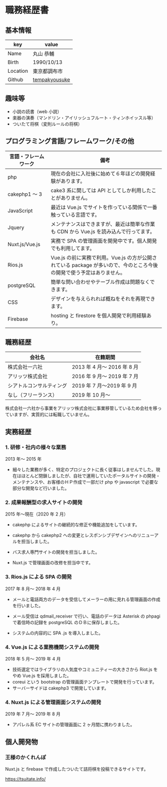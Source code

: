 # 職務経歴書

## 基本情報

| key      | value                                                    |
| -------- | -------------------------------------------------------- |
| Name     | 丸山 恭輔                                                |
| Birth    | 1990/10/13                                               |
| Location | 東京都調布市                                             |
| Github   | [tempakyousuke](https://github.com/tempakyousuke/resume) |

## 趣味等

- 小説の読書（web 小説）
- 楽器の演奏（マンドリン・アイリッシュフルート・ティンホイッスル等）
- ついたて将棋（変則ルールの将棋）

## プログラミング言語/フレームワーク/その他

| 言語・フレームワーク | 備考                                                                                                                  |
| -------------------- | --------------------------------------------------------------------------------------------------------------------- |
| php                  | 現在の会社に入社後に始めて６年ほどの開発経験があります。                                                              |
| cakephp1 ～ 3        | cake3 系に関しては API としてしか利用したことがありません。                                                           |
| JavaScript           | 最近は Vue.js でサイトを作っている関係で一番触っている言語です。                                                      |
| Jquery               | メンテナンスはできますが、最近は簡単な作業も CDN から Vue.js を読み込んで行ってます。                                 |
| Nuxt.js/Vue.js       | 実務で SPA の管理画面を開発中です。個人開発でも利用してます。                                                         |
| Rios.js              | Vue.js の前に実務で利用。Vue.js の方が公開されている package が多いので、今のところ今後の開発で使う予定はありません。 |
| postgreSQL           | 簡単な問い合わせやテーブル作成は問題なくできます。                                                                    |
| CSS                  | デザインを与えられれば概ねをそれを再現できます。                                                                      |
| Firebase             | hosting と firestore を個人開発で利用経験あり。                                                                       |

## 職務経歴

| 会社名                   | 在籍期間                    |
| ------------------------ | --------------------------- |
| 株式会社一六社           | 2013 年 4 月～ 2016 年 8 月 |
| アリッツ株式会社         | 2016 年 9 月～ 2019 年 7 月 |
| シアトルコンサルティング | 2019 年 7 月〜2019 年 9 月  |
| なし（フリーランス）     | 2019 年 10 月〜             |

株式会社一六社から事業をアリッツ株式会社に事業移管しているため会社を移っていますが、実質的には転職していません。

## 実務経歴

### 1. 研修・社内の様々な業務

2013 年～ 2015 年

- 細々した業務が多く、特定のプロジェクトに長く従事はしませんでした。現在はほとんど閉鎖しましたが、自社で運用していたポータルサイトの開発・メンテナンスや、お客様のＨＰ作成で一部だけ php や javascript で必要な部分な開発など行いました。

### 2. 成果報酬型の求人サイトの開発

2015 年～現在（2020 年 2 月）

- cakephp によるサイトの継続的な修正や機能追加をしています。
- cakephp から cakephp2 への変更とレスポンシブデザインへのリニューアルを担当しました。

- バス求人専門サイトの開発を担当しました。
- Nuxt.js で管理画面の改修を担当中です。

### 3. Rios.js による SPA の開発

2017 年 8 月～ 2018 年 4 月

- メールと電話両方のデータを受信してメーラーの用に見れる管理画面の作成を行いました。

- メール受信は qdmail_receiver で行い、電話のデータは Asterisk の phpagi で着信時の記録を postgreSQL のＤＢに保存しました。

- システムの内容的に SPA .js を導入しました。

### 4. Vue.js による業務機関システムの開発

2018 年 5 月～ 2019 年 4 月

- 技術選定ではライブラリの人気度やコミュニティーの大きさから Riot.js をやめ Vue.js を採用しました。
- coreui という bootstrap の管理画面テンプレートで開発を行っています。
- サーバーサイドは cakephp3 で開発しています。

### 4. Nuxt.js による管理画面システムの開発

2019 年 7 月～ 2019 年 8 月

- アパレル系 EC サイトの管理画面に 2 ヶ月間に携わりました。

## 個人開発物

### 王様のかくれんぽ

Nuxt.js と firebase で作成したついたて詰将棋を投稿できるサイトです。

https://tsuitate.info/
